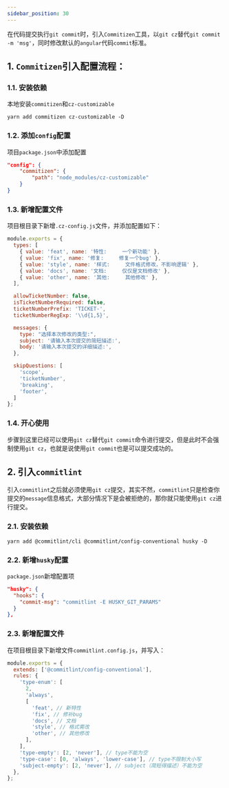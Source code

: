 ```yaml
---
sidebar_position: 30
---
```


在代码提交执行`git commit`时，引入`Commitizen`工具，以`git cz`替代`git commit -m 'msg'`，同时修改默认的`angular`代码`commit`标准。

##  1. `Commitizen`引入配置流程：

### 1.1. 安装依赖

本地安装`commitizen`和``cz-customizable``

```shell
yarn add commitizen cz-customizable -D
```

### 1.2. 添加`config`配置

项目`package.json`中添加配置

```json
"config": {
	"commitizen": {
		"path": "node_modules/cz-customizable"
	}
}
```

### 1.3. 新增配置文件

项目根目录下新增`.cz-config.js`文件，并添加配置如下：


```js
module.exports = {
  types: [
    { value: 'feat', name: '特性:     一个新功能' },
    { value: 'fix', name: '修复:     修复一个bug' },
    { value: 'style', name: '样式:     文件格式修改，不影响逻辑' },
    { value: 'docs', name: '文档:     仅仅是文档修改' },
    { value: 'other', name: '其他:     其他修改' },
  ],

  allowTicketNumber: false,
  isTicketNumberRequired: false,
  ticketNumberPrefix: 'TICKET-',
  ticketNumberRegExp: '\\d{1,5}',

  messages: {
    type: "选择本次修改的类型:",
    subject: '请输入本次提交的简短描述:',
    body: '请输入本次提交的详细描述:',
  },

  skipQuestions: [
    'scope',
    'ticketNumber',
    'breaking',
    'footer',
  ]
};

```

### 1.4. 开心使用

步骤到这里已经可以使用`git cz`替代`git commit`命令进行提交，但是此时不会强制使用`git cz`，也就是说使用`git commit`也是可以提交成功的。



## 2. 引入`commitlint`

引入`commitlint`之后就必须使用`git cz`提交，其实不然，`commitlint`只是检查你提交的`message`信息格式，大部分情况下是会被拒绝的，那你就只能使用`git cz`进行提交。

### 2.1. 安装依赖

```shell
yarn add @commitlint/cli @commitlint/config-conventional husky -D
```
### 2.2. 新增`husky`配置

`package.json`新增配置项
```json
"husky": {
  "hooks": {
    "commit-msg": "commitlint -E HUSKY_GIT_PARAMS"
  }
},
```

### 2.3. 新增配置文件

在项目根目录下新增文件`commitlint.config.js`，并写入：


```javascript
module.exports = {
  extends: ['@commitlint/config-conventional'],
  rules: {
    'type-enum': [
      2,
      'always',
      [
        'feat', // 新特性
        'fix', // 修补bug
        'docs', // 文档
        'style', // 格式需改
        'other', // 其他修改
      ],
    ],
    'type-empty': [2, 'never'], // type不能为空
    'type-case': [0, 'always', 'lower-case'], // type不限制大小写
    'subject-empty': [2, 'never'], // subject（简短得描述）不能为空
  },
};
```




<!-- more -->
